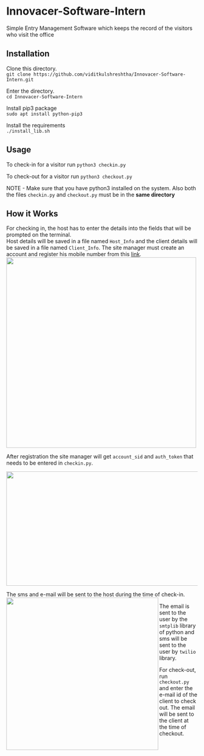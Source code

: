 # Innovacer-Software-Intern

Simple Entry Management Software which keeps the record of the visitors who visit the office

## Installation
Clone this directory.  
`git clone https://github.com/viditkulshreshtha/Innovacer-Software-Intern.git`  

Enter the directory.  
`cd Innovacer-Software-Intern`  

Install pip3 package  
`sudo apt install python-pip3`  

Install the requirements  
`./install_lib.sh`  


## Usage  
To check-in for a visitor run `python3 checkin.py`   

To check-out for a visitor run `python3 checkout.py`    

NOTE - Make sure that you have python3 installed on the system. Also both the files `checkin.py` and `checkout.py` must be in the **same directory**  


## How it Works  
For checking in, the host has to enter the details into the fields that will be prompted on the terminal.  
Host details will be saved in a file named `Host_Info` and the client details will be saved in a file named `Client_Info`.
The site manager must create an account and register his mobile number from this [link](https://www.twilio.com/try-twilio).  
<img src="https://github.com/viditkulshreshtha/Innovacer-Software-Intern/blob/master/images/Twilio_details.png" width = "500">

After registration the site manager will get `account_sid` and `auth_token` that needs to be entered in `checkin.py`.  

<img src = "https://github.com/viditkulshreshtha/Innovacer-Software-Intern/blob/master/images/Details.png" width = "600" height = "300">  

The sms and e-mail will be sent to the host during the time of check-in.  
<img src = "https://github.com/viditkulshreshtha/Innovacer-Software-Intern/blob/master/images/email.jpeg" width = "400" align = "left">

The email is sent to the user by the `smtplib` library of python and sms will be sent to the user by `twilio` library.  

For check-out, run `checkout.py`  and enter the e-mail id of the client to check out. The email will be sent to the client at the time of checkout. 






